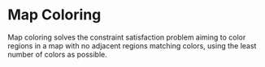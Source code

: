 # Map Coloring
Map coloring solves the constraint satisfaction problem aiming to color regions in a map with no adjacent regions matching colors, using the least number of colors as possible.
